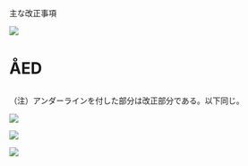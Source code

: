 主な改正事項

![](https://www.nta.go.jp/tmp/b38b668c-f808-4be0-a4d6-581ad0e749d3/images/8ceb1cad93420769b50655e5c41fac20d185345fa3a788063840fac2efe0c118.jpg)

# ÅED

（注）アンダーラインを付した部分は改正部分である。以下同じ。

![](https://www.nta.go.jp/tmp/b38b668c-f808-4be0-a4d6-581ad0e749d3/images/3da1e1fe519fd5a7db1a9b474366db753f7fbfa7f47b2ef3ffb9a007599e7cbd.jpg)

![](https://www.nta.go.jp/tmp/b38b668c-f808-4be0-a4d6-581ad0e749d3/images/d65b839a96494aad5834275ae93582201b2587d1273b45dcb44a2b41b5c60a82.jpg)

![](https://www.nta.go.jp/tmp/b38b668c-f808-4be0-a4d6-581ad0e749d3/images/84c51252da88c72e9569b60543c60c2e137fa613bfef8ac3a391a9dc9d0179bf.jpg)